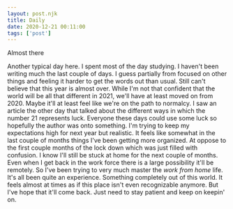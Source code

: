 ```yaml
---
layout: post.njk
title: Daily
date: 2020-12-21 00:11:00
tags: ['post']
---
```

<!-- Excerpt Start -->
Almost there
<!-- Excerpt End -->

Another typical day here. I spent most of the day studying. I haven't been writing much the last couple of days. I guess partially from focused on other things and feeling it harder to get the words out than usual. Still can't believe that this year is almost over. While I'm not that confident that the world will be all that different in 2021, we'll have at least moved on from 2020. Maybe it'll at least feel like we're on the path to normalcy. I saw an article the other day that talked about the different ways in which the number 21 represents luck. Everyone these days could use some luck so hopefully the author was onto something. I'm trying to keep my expectations high for next year but realistic. It feels like somewhat in the last couple of months things I've been getting more organized. At oppose to the first couple months of the lock down which was just filled with confusion. I know I'll still be stuck at home for the next couple of months. Even when I get back in the work force there is a large possibility it'll be remotely. So I've been trying to very much master the *work from home* life. It's all been quite an experience. Something completely out of this world. It feels almost at times as if this place isn't even recognizable anymore. But I've hope that it'll come back. Just need to stay patient and keep on keepin' on.
